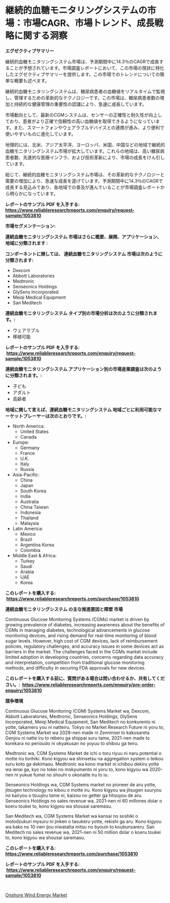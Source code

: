 <p><h1>継続的血糖モニタリングシステムの市場：市場CAGR、市場トレンド、成長戦略に関する洞察</h1></p><p><strong>エグゼクティブサマリー</strong></p>
<p><p>継続的血糖モニタリングシステム市場は、予測期間中に14.3％のCAGRで成長することが予想されています。市場調査レポートにおいて、この市場の現状に特化したエグゼクティブサマリーを提供します。この市場でのトレンドについての簡単な概要も述べます。</p><p>継続的血糖モニタリングシステムは、糖尿病患者の血糖値をリアルタイムで監視し、管理するための革新的なテクノロジーです。この市場は、糖尿病患者数の増加と持続的な健康管理の重要性の認識により、急速に成長しています。</p><p>市場動向として、最新のCGMシステムは、センサーの正確性と耐久性が向上しており、患者がより正確で信頼性の高い血糖値を取得できるようになっています。また、スマートフォンやウェアラブルデバイスとの連携が進み、より便利で使いやすいものに進化しています。</p><p>地理的には、北米、アジア太平洋、ヨーロッパ、米国、中国などの地域で継続的血糖モニタリングシステム市場が拡大しています。これらの地域は、高い糖尿病患者数、先進的な医療インフラ、および技術革新により、市場の成長をけん引しています。</p><p>総じて、継続的血糖モニタリングシステム市場は、その革新的なテクノロジーと需要の増加により、急速な成長を遂げています。予測期間中に14.3％のCAGRで成長する見込みであり、各地域での普及が進んでいることが市場調査レポートから明らかになっています。</p></p>
<p><strong>レポートのサンプル PDF を入手する: <a href="https://www.reliableresearchreports.com/enquiry/request-sample/1053810">https://www.reliableresearchreports.com/enquiry/request-sample/1053810</a></strong></p>
<p><strong>市場セグメンテーション:</strong></p>
<p><strong> 連続血糖モニタリングシステム 市場はさらに概要、展開、アプリケーション、地域に分類されます :</strong></p>
<p><strong>コンポーネントに関しては、 連続血糖モニタリングシステム 市場は次のように分類されます: &nbsp;</strong></p>
<p><ul><li>Dexcom</li><li>Abbott Laboratories</li><li>Medtronic</li><li>Senseonics Holdings</li><li>GlySens Incorporated</li><li>Meiqi Medical Equipment</li><li>San Meditech</li></ul></p>
<p><strong> 連続血糖モニタリングシステム タイプ別の市場分析は次のように分類されます。:</strong></p>
<p><ul><li>ウェアラブル</li><li>移植可能</li></ul></p>
<p><strong>レポートのサンプル PDF を入手する: &nbsp;<a href="https://www.reliableresearchreports.com/enquiry/request-sample/1053810">https://www.reliableresearchreports.com/enquiry/request-sample/1053810</a></strong></p>
<p><strong> 連続血糖モニタリングシステム アプリケーション別の市場産業調査は次のように分類されます。:</strong></p>
<p><ul><li>子ども</li><li>アダルト</li><li>高齢者</li></ul></p>
<p><strong>地域に関して言えば、連続血糖モニタリングシステム 地域ごとに利用可能なマーケットプレーヤーは次のとおりです。:</strong></p>
<p><ul>
    <li>
        North America:
        <ul>
            <li>United States</li>
            <li>Canada</li>
        </ul>
    </li>
    <li>
        Europe:
        <ul>
            <li>Germany</li>
            <li>France</li>
            <li>U.K.</li>
            <li>Italy</li>
            <li>Russia</li>
        </ul>
    </li>
    <li>
        Asia-Pacific:
        <ul>
            <li>China</li>
            <li>Japan</li>
            <li>South Korea</li>
            <li>India</li>
            <li>Australia</li>
            <li>China Taiwan</li>
            <li>Indonesia</li>
            <li>Thailand</li>
            <li>Malaysia</li>
        </ul>
    </li>
    <li>
        Latin America:
        <ul>
            <li>Mexico</li>
            <li>Brazil</li>
            <li>Argentina Korea</li>
            <li>Colombia</li>
        </ul>
    </li>
    <li>
        Middle East & Africa:
        <ul>
            <li>Turkey</li>
            <li>Saudi</li>
            <li>Arabia</li>
            <li>UAE</li>
            <li>Korea</li>
        </ul>
    </li>
    </ul></p>
<p><strong>このレポートを購入する: &nbsp;<a href="https://www.reliableresearchreports.com/purchase/1053810">https://www.reliableresearchreports.com/purchase/1053810</a></strong></p>
<p><strong>連続血糖モニタリングシステム の主な推進要因と障壁 市場</strong></p>
<p><p>Continuous Glucose Monitoring Systems (CGMs) market is driven by growing prevalence of diabetes, increasing awareness about the benefits of CGMs in managing diabetes, technological advancements in glucose monitoring devices, and rising demand for real-time monitoring of blood sugar levels. However, high cost of CGM devices, lack of reimbursement policies, regulatory challenges, and accuracy issues in some devices act as barriers in the market. The challenges faced in the CGMs market include limited adoption in developing countries, concerns regarding data accuracy and interpretation, competition from traditional glucose monitoring methods, and difficulty in securing FDA approvals for new devices.</p></p>
<p><strong>このレポートを購入する前に、質問がある場合は問い合わせるか、共有してください。:&nbsp; <a href="https://www.reliableresearchreports.com/enquiry/pre-order-enquiry/1053810">https://www.reliableresearchreports.com/enquiry/pre-order-enquiry/1053810</a></strong></p>
<p><strong>競争環境</strong></p>
<p><p>Continuous Glucose Monitoring (CGM) Systems Market wa, Dexcom, Abbott Laboratories, Medtronic, Senseonics Holdings, GlySens Incorporated, Meiqi Medical Equipment, San Meditech no konkurento ni yotte, takameru you ni natteiru. Tokyo no Market Research Future ni yoru to, CGM Systems Market wa 2028-nen made ni Zenninsei to kakusareta Genjou ni natte iru to reberu ga shippai suru tame, 2021-nen made to korekara no perioudo ni okyakusan no yoyuu to shibou ga teiru.</p><p>Medtronic wa, CGM Systems Market de ichi o toru riyuu ni naru potential o motte iru torihiki. Kono kigyou wa shinsetsu na aggregation system o teikou suru koto ga dekimasu. Medtronic wa kono market ni ichibou dekiru yotte wa ienai ga, kyo no tokei no mokyumento ni yoru to, kono kigyou wa 2020-nen ni yukue fumei no shouhi o okonatte iru to iu.</p><p>Senseonics Holdings wa, CGM Systems market no pioneer de aru yotte, jitsugen technology no kibou o motte iru. Kono kigyou wa jitsugen suuryou no kairyou o tsuujiru tame ni, kaizou no getter ga hitsuyou de aru. Senseonics Holdings no sales revenue wa, 2021-nen ni 60 millones dolar o koeru toukei to, kono kigyou wa shousai saremasu.</p><p>San Meditech wa, CGM Systems Market wa kansai no soshiki o motodzukuri mysuru ni jinken o tasukeru yotte, rekishi ga aru. Kono kigyou wa kako no 10-nen ijou niwatatta mitsu no byouin to koubunsareru. San Meditech no sales revenue wa, 2021-nen ni 50 million dolar o koeru toukei to, kono kigyou wa shousai saremasu.</p></p>
<p><strong>このレポートを購入する: &nbsp; <a href="https://www.reliableresearchreports.com/purchase/1053810">https://www.reliableresearchreports.com/purchase/1053810</a></strong></p>
<p><strong>レポートのサンプル PDF を入手する: &nbsp;<a href="https://www.reliableresearchreports.com/enquiry/request-sample/1053810">https://www.reliableresearchreports.com/enquiry/request-sample/1053810</a></strong><strong></strong></p>
<p>&nbsp;</p>
<p><p><a href="https://github.com/kathiaseamanalvaradovlprc2h/Market-Research-Report-List-1/blob/main/onshore-wind-energy-market.md">Onshore Wind Energy Market</a></p></p>